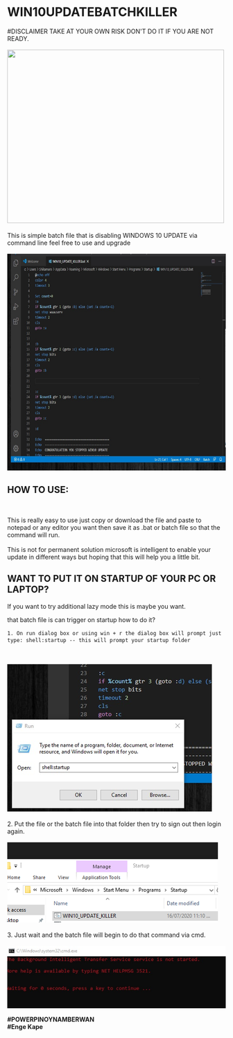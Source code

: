 # WIN10UPDATEBATCHKILLER
#DISCLAIMER TAKE AT YOUR OWN RISK DON'T DO IT IF YOU ARE NOT READY.
<br>
<br>
<img height="400px" width="500px" src="http://2.bp.blogspot.com/-cAuWNMeZ61o/UsnnLhLOVsI/AAAAAAAAAAk/_PE1pcBx26g/s1600/IMG_2096.JPG" />
<br>
<br>
This is simple batch file that is disabling WINDOWS 10 UPDATE via command line feel free to use and upgrade
<br>
<br>
<img height="500px" src="https://github.com/S3CURITY101/WIN10UPDATEBATCHKILLER/blob/master/screenshots/bat1.jpg" />
          
<h2>HOW TO USE:</h2><br>

  This is really easy to use just copy or download the file and paste to notepad or any editor you want then save it as .bat or batch file so that the command will run.<br><br>
  This is not for permanent solution microsoft is intelligent to enable your update in different ways but hoping that this will help you a little bit.
  
 
<h2>WANT TO PUT IT ON STARTUP OF YOUR PC OR LAPTOP?</h2>

  If you want to try additional lazy mode this is maybe you want.
  
  that batch file is can trigger on startup how to do it?
  
    1. On run dialog box or using win + r the dialog box will prompt just type: shell:startup -- this will prompt your startup folder
   <br>
  <br>
  <img src="https://github.com/S3CURITY101/WIN10UPDATEBATCHKILLER/blob/master/screenshots/bat2.jpg" />
  <br>
  <br>
    2. Put the file or the batch file into that folder then try to sign out then login again. 
  <br>
  <br>
  <img src="https://github.com/S3CURITY101/WIN10UPDATEBATCHKILLER/blob/master/screenshots/bat3.png" />
  <br>
  <br>
    3. Just wait and the batch file will begin to do that command via cmd.
  <br>
  <br>
  <img src="https://github.com/S3CURITY101/WIN10UPDATEBATCHKILLER/blob/master/screenshots/bat4.jpg" />
  <br>
  
  <b>#POWERPINOYNAMBERWAN</b><br>
  <b>#Enge Kape<b>
  

